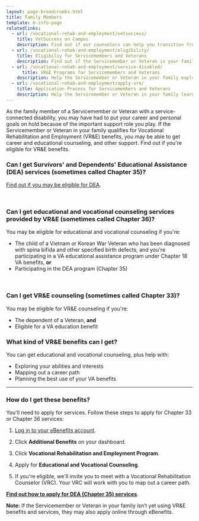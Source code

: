 ```yaml
---
layout: page-breadcrumbs.html
title: Family Members
template: 6-info-page
relatedlinks:
  - url: /vocational-rehab-and-employment/vetsuccess/
    title: VetSuccess on Campus
    description: Find out if our counselors can help you transition from military to college life. 
  - url: /vocational-rehab-and-employment/eligibility/
    title: Eligibiliy for Servicemembers and Veterans
    description: Find out if the Servicemember or Veteran in your family is eligible for VR&E benefits and services.
  - url: /vocational-rehab-and-employment/service-disabled/
      title: VR&E Programs for Servicemembers and Veterans
    description: Help the Servicemember or Veteran in your family explore VR&E support-and-service tracks for help learning new skills, finding a new job, staring a business, getting educational counseling, or returning to their former job.
  - url: /vocational-rehab-and-employment/apply-vre/
    title: Application Process for Servicemembers and Veterans
    description: Help the Servicemember or Veteran in your family learn how to apply for VR&amp;E benefits and services.  
---
```


<div class="va-introtext">

As the family member of a Servicemember or Veteran with a service-connected disability, you may have had to put your career and personal goals on hold because of the important support role you play. If the Servicemember or Veteran in your family qualifies for Vocational Rehabilitation and Employment (VR&amp;E) benefits, you may be able to get career and educational counseling, and other support. Find out if you're eligible for VR&E benefits.

</div>

<div class="feature">

### Can I get Survivors' and Dependents' Educational Assistance (DEA) services (sometimes called Chapter 35)?

[Find out if you may be eligible for DEA](/education/gi-bill/survivors-dependent-assistance/dependents-education/).

<br>

### Can I get educational and vocational counseling services provided by VR&amp;E (sometimes called Chapter 36)?

You may be eligible for educational and vocational counseling if you're:

- The child of a Vietnam or Korean War Veteran who has been diagnosed with spina bifida and other specified birth defects, and you're participating in a VA educational assistance program under Chapter 18 VA benefits, **or**
- Participating in the DEA program (Chapter 35)

<br>

### Can I get VR&E counseling (sometimes called Chapter 33)?

You may be eligible for VR&E counseling if you're:

- The dependent of a Veteran, **and**
- Eligible for a VA education benefit

</div>

### What kind of VR&amp;E benefits can I get?

You can get educational and vocational counseling, plus help with:
 
- Exploring your abilities and interests
- Mapping out a career path
- Planning the best use of your VA benefits

<hr>

### How do I get these benefits?

You'll need to apply for services. Follow these steps to apply for Chapter 33 or Chapter 36 services:

<ol class="process">
<li class="process-step list-one">

[Log in to your eBenefits account](https://www.ebenefits.va.gov/ebenefits/homepage).

</li>

<li class="process-step list-two">

Click **Additional Benefits** on your dashboard.

</li>

<li class="process-step list-three">

Click **Vocational Rehabilitation and Employment Program**.

</li>

<li class="process-step list-four">

Apply for **Educational and Vocational Counseling**.

</li>

<li class="process-step list-five">

If you're eligible, we'll invite you to meet with a Vocational Rehabilitation Counselor (VRC). Your VRC will work with you to map out a career path.

</li>
</ol>

**[Find out how to apply for DEA (Chapter 35) services](/education/gi-bill/survivors-dependent-assistance/dependents-education/)**.

**Note:** If the Servicemember or Veteran in your family isn’t yet using VR&E benefits and services, they may also apply online through eBenefits.
